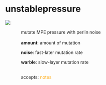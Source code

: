 
<a name=unstablepressure></a><br>
# <b>unstablepressure</b>
<img src="../images/unstablepressure.png"><br>
<div style="display:inline-block;margin-left:50px;">
mutate MPE pressure with perlin noise<br/><br/>
<b>amount</b>: amount of mutation<br>

<b>noise</b>: fast-later mutation rate<br>

<b>warble</b>: slow-layer mutation rate<br>

<br>accepts: <font color=orange>notes</font> <br></div>
